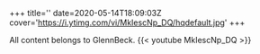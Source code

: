 +++
title=''
date=2020-05-14T18:09:03Z
cover='https://i.ytimg.com/vi/MkIescNp_DQ/hqdefault.jpg'
+++

All content belongs to GlennBeck.
{{< youtube MkIescNp_DQ >}}
